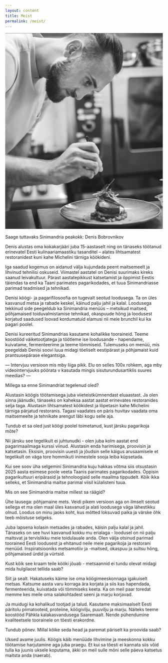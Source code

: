 ```yaml
---
layout: content
title: Meist
permalink: /meist/
---
```


![Our Head Chef](/assets/images/chef.jpg)

Saage tuttavaks Sinimandria peakokk: Denis Bobrovnikov

Denis alustas oma kokakarjääri juba 15-aastaselt ning on tänaseks töötanud erinevatel Eesti kulinaariamaastiku tasanditel – alates lihtsamatest restoranidest kuni kahe Michelini tärniga köökideni. 

Iga saadud kogemus on aidanud välja kujundada peent maitsemeelt ja lihvinud tehnilisi oskuseid. Viimastel aastatel on Denisi suurimaks kireks saanud leivakultuur. Pärast aastatepikkust katsetamist ja õppimist Eestis täiendas ta end ka Taani parimates pagarikodades, et tuua Sinimandriasse parimad teadmised ja tehnikad. 

Denisi köögi- ja pagarifilosoofia on tugevalt seotud loodusega. Ta on üles kasvanud metsa ja rabade keskel, käinud palju jahil ja kalal. Loodusega tekkinud side peegeldub ka Sinimandria menüüs – metsikud maitsed, põhjamaised toiduvalmistamise tehnikad, okaspuude hõng ja loodusest korjatud saadused loovad kordumatuid elamusi nii meie brunchil kui ka pagari poolel. 

Denisi kureeritud Sinimandrias kasutame kohalikke tooraineid. Teeme koostööd väiketootjatega ja töötleme ise loodusande - hapendame, kuivatame, fermenteerime ja teeme tõmmiseid. Tulemuseks on menüü, mis peegeldab Denisi soovi luua midagi tõeliselt eestipärast ja põhjamaist kuid prantsusepärase elegantsiga.


— Intervjuu versioon mis mby liiga pikk. Elu on selles 100x rohkem, aga mby videointervjuuks pöörata v kasutada mingis sisuturundusartiklis suures meedias? —

Millega sa enne Sinimandriat tegelenud oled?

Alustasin köögis töötamisega juba viieteistkümnendast eluaastast. Ja olen sinna jäänudki, tänaseks on kaheksa aastat aastat erinevates restoranides selja taga. Alustasin lihtsamatest köökidest ja lõpetasin kahe Michelini tärniga pärjatud restoranis. Tagasi vaadates on päris huvitav vaadata oma maitsemeelte ja tehnikate arengut läbi kogu selle aja. 

Tundub et sa oled just köögi poolel toimetanud, kust järsku pagarikoja mõte?  

Nii järsku see tegelikult ei juhtunudki - olen juba kolm aastat end pagarimaailmaga kurssi viinud. Alustasin enda harimisega, proovisin ja katsetasin. Eksisin, proovisin uuesti ja jõudsin selle käigus arusaamisele et tegelikult on väga tore hommikuti inimestele sooja leiba küpsetada. 

Kui see soov üha selgemini Sinimandria kuju hakkas võtma siis otsustasin 2025 aasta esimese poole veeta Taanis parimates pagarikodades. Õppisin pagarikultuuri eripärasid ja tehnoloogiaid selle maailma tippudelt. Kõik ikka selleks, et Sinimandria maitse parimal viisil külalisteni tuua. 

Mis on see Sinimandria maitse millest sa räägid?

Ühe lausega: põhjamaine mets. Veidi pikem versioon aga on ilmselt seotud sellega et ma olen maal üles kasvanud ja alati loodusega väga lähestikku olnud. Loodus on minu jaoks koht, kus mõtted loksuvad paika ja värske õhk teeb mõistuse selgeks. 

Juba lapsena kolasin metsades ja rabades, käisin palju kalal ja jahil. Tänaseks on see huvi kasvanud kokku mu erialaga - loodusel on nii palju maitsvat ja tervislikku meie toidulauale anda.  Olen välja otsinud parimad toorained Eesti loodusest ja ehitanud neile meie pagarikoja ja restorani menüüd. Inspiratsiooniks metsamotiiv ja -maitsed,  okaspuu ja suitsu hõng, põhjamaised ürdid ja vürtsid.

Kust kõik see kraam teile kööki jõuab - metsaannid ei tundu olevat midagi mida hulgilaost tellida saab?

Siit ja sealt. Hakatuseks käime ise oma köögimeeskonnaga igakuiselt metsas. Katsume aasta varu korraga ära korjata ja siis kas hapendada, fermenteerida, kuivatada või tõmmiseks keeta. Ka on meil paar toredat memme kes meile oma salakohtadest seeni ja marju korjavad. 

Ja muidugi ka kohalikud tootjad ja talud. Kasutame maksimaalselt Eesti päritolu piimatooteid, proteiine, köögivilju, puuvilju ja marju. Näiteks teeme koostööd Pähkla kalakasvandusega Saaremaalt. Nende pühendumine kvaliteetsele toorainele on tõesti erakordne. 

Tundub põnev. Millal kõike seda head ja paremat päriselt ka proovida saab?

Uksed avame juulis. Köögis käib menüüde lihvimine ja meeskonna kokku töötamise harjutamine aga juba praegu. Et kui sa tõesti ei kannata siis võid tulla ka juunis uksele koputama, äkki on meil sulle mõni selle päeva katsetus maitsta anda (naerab).  
